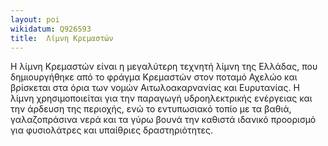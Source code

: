 ```yaml
---
layout: poi
wikidatum: Q926593
title:  Λίμνη Κρεμαστών
---
```


Η λίμνη Κρεμαστών είναι η μεγαλύτερη τεχνητή λίμνη της Ελλάδας, που δημιουργήθηκε από το φράγμα Κρεμαστών στον ποταμό Αχελώο και βρίσκεται στα όρια των νομών Αιτωλοακαρνανίας και Ευρυτανίας. Η λίμνη χρησιμοποιείται για την παραγωγή υδροηλεκτρικής ενέργειας και την άρδευση της περιοχής, ενώ το εντυπωσιακό τοπίο με τα βαθιά, γαλαζοπράσινα νερά και τα γύρω βουνά την καθιστά ιδανικό προορισμό για φυσιολάτρες και υπαίθριες δραστηριότητες.
